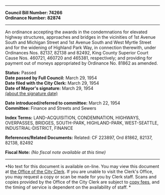 * * * * *  
  
**Council Bill Number: [](#h0)[](#h2)74266**   
**Ordinance Number: 82874**  
  
* * * * *  
  
An ordinance accepting the awards in the condemnations for elevated highway structures, approaches and bridges in the vicinities of 1st Avenue South and Michigan Street and 1st Avenue South and West Myrtle Street and for the widening of Highland Park Way, in connection therewith, under Ordinances Nos. 82137, 82138 and 82492, King County Superior Court Cause Nos. 460721, 460720 and 465381, respectively; and providing for payment out of moneys appropriated by Ordinance No. 81862 as amended.  
  
**Status:** Passed   
**Date passed by Full Council:** March 29, 1954   
**Date filed with the City Clerk:** March 29, 1954   
**Date of Mayor's signature:** March 29, 1954   
[(about the signature date)](/~public/approvaldate.htm)   
  
  
**Date introduced/referred to committee:** March 22, 1954   
**Committee:** Finance and Streets and Sewers   
  
**Index Terms:** LAND-ACQUISITION, CONDEMNATION, HIGHWAYS, OVERPASSES, BRIDGES, SOUTH-PARK, HIGHLAND-PARK, WEST-SEATTLE, INDUSTRIAL-DISTRICT, FINANCE  
  
**References/Related Documents:** Related: CF 223897, Ord 81862, 82137, 82138, 82492  
  
**Fiscal Note:** *(No fiscal note available at this time)*  
  
* * * * *  
  
*No text for this document is available on-line. You may view this document at [the Office of the City Clerk](http://www.seattle.gov/leg/clerk/contactUs.htm). If you are unable to visit the Clerk's Office, you may request a copy or scan be made for you by Clerk staff. Scans and copies provided by the Office of the City Clerk are subject to [copy fees](http://clerk.seattle.gov/~public/clerkfees.htm), and the timing of service is dependent on the availability of staff. *  
  
  
